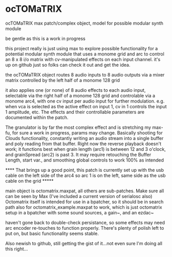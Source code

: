 # ocTOMaTRIX
ocTOMaTRIX max patch/complex object, model for possible modular synth module


be gentle as this is a work in progress

this project really is just using max to explore possible functionality for a potential modular synth module that uses a monome grid and arc to control an 8 x 8 i/o matrix with cv-manipulated effects on each input channel. it's up on github just so folks can check it out and get the idea.

the ocTOMaTRIX object routes 8 audio inputs to 8 audio outputs via a mixer matrix controlled by the left half of a monome 128 grid

it also applies one (or none) of 8 audio effects to each audio input, selectable via the right half of a monome 128 grid and controlable via a monome arc4, with one cv input per audio input for further modulation.  e.g. when vca is selected as the active effect on input 1, cv in 1 controls the input 1 amplitude, etc.  The effects and their controllable parameters are documented within the patch.

The granulator is by far the most complex effect and is stretching my max-fu, for sure a work in progress, params may change.  Basically shooting for Clouds functionality, constantly writing an audio stream into a single buffer and poly reading from that buffer.  Right now the reverse playback doesn't work; it functions best when grain length (arc1) is between 12 and 3 o'clock, and grainSpread (arc2) is past 3. It may require retouching the Buffer Length, start var., and smoothing global controls to work 100% as intended

**** That brings up a good point, this patch is currently set up with the usb cable on the left side of the arc4 so arc 1 is on the left, same side as the usb cable on the grid *****

main object is octomatrix.maxpat, all others are sub-patches.  Make sure all can be seen by Max (I've included a current version of serialosc also)  Octomatrix itself is intended for use in a bpatcher, so it should be in search path also for octomatrix_example.maxpat to work, which is just octomatrix setup in a bpatcher with some sound sources, a gain~, and an ezdac~

haven't gone back to double-check persistance, so some effects may need arc encoder re-touches to function properly.  There's plenty of polish left to put on, but basic functionality seems stable.

Also newish to github, still getting the gist of it...not even sure I'm doing all this right...
